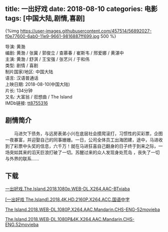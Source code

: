 title: 一出好戏
date: 2018-08-10
categories: 电影
tags: [中国大陆,剧情,喜剧]
---
{%img https://user-images.githubusercontent.com/457514/56892027-f0e77600-6ab0-11e9-9661-9816887ff699.jpg 500 %}

导演: 黄渤  
编剧: 黄渤 / 张冀 / 郭俊立 / 查慕春 / 崔斯韦 / 邢爱娜 / 黄湛中  
主演: 黄渤 / 舒淇 / 王宝强 / 张艺兴 / 于和伟  
类型: 剧情 / 喜剧  
制片国家/地区: 中国大陆  
语言: 汉语普通话  
上映日期: 2018-08-10(中国大陆)  
片长: 134分钟  
又名: 大富翁 / 诳想曲 / The Island  
IMDb链接: [tt8755316](http://www.imdb.com/title/tt8755316)

## 剧情简介

　　马进欠下债务，与远房表弟小兴在底层社会摸爬滚打，习惯性的买彩票，企图一夜暴富，并迎娶自己的同事姗姗。一日，公司全体员工出海团建，途中，马进收到了彩票中头奖的信息，六千万！就在马进狂喜自己翻身的日子终于到来之际，一场突如其来的滔天巨浪打破了一切。苏醒过来的众人发现身处荒岛 ，丧失了一切与外界的联系……

## 下载

[一出好戏.The.Island.2018.1080p.WEB-DL.X264.AAC-BTxiaba](magnet:?xt=urn:btih:7A79F9FF7F0C0E05469511C8956BEF7942BE39B7)

[\[一出好戏 The.Island\].2018.4K.HD.2160P.X264.ACC.国语中字](magnet:?xt=urn:btih:19697D6AE330C9A81E58AC2DEA7E839EA58E5C16)

[The Island.2018.WEB-DL.1080P.X264.AAC.Mandarin.CHS-ENG-52movieba](magnet:?xt=urn:btih:B90F21840E2C8808111648B7330C978CFF971CEC)

[The.Island.2018.WEB-DL.1080P&4K.X264.AAC.Mandarin.CHS-ENG.52movieba](magnet:?xt=urn:btih:50ABB20FCC6F8360B4D48BD0E3AEE18A575BACA0)